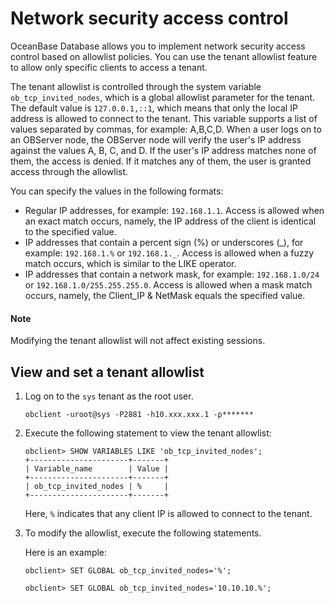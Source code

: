 # Network security access control

OceanBase Database allows you to implement network security access control based on allowlist policies. You can use the tenant allowlist feature to allow only specific clients to access a tenant. 

The tenant allowlist is controlled through the system variable `ob_tcp_invited_nodes`, which is a global allowlist parameter for the tenant. The default value is `127.0.0.1,::1`, which means that only the local IP address is allowed to connect to the tenant. This variable supports a list of values separated by commas, for example: A,B,C,D. When a user logs on to an OBServer node, the OBServer node will verify the user's IP address against the values A, B, C, and D. If the user's IP address matches none of them, the access is denied. If it matches any of them, the user is granted access through the allowlist.

You can specify the values in the following formats:

* Regular IP addresses, for example: `192.168.1.1`. Access is allowed when an exact match occurs, namely, the IP address of the client is identical to the specified value.
* IP addresses that contain a percent sign (%) or underscores (_), for example: `192.168.1.%` or `192.168.1._`. Access is allowed when a fuzzy match occurs, which is similar to the LIKE operator.
* IP addresses that contain a network mask, for example: `192.168.1.0/24` or `192.168.1.0/255.255.255.0`. Access is allowed when a mask match occurs, namely, the Client_IP & NetMask equals the specified value.


<main id="notice" type='explain'>

   <h4>Note</h4>

   <p>Modifying the tenant allowlist will not affect existing sessions. </p>

</main>

## View and set a tenant allowlist

1. Log on to the `sys` tenant as the root user. 

   ```shell
   obclient -uroot@sys -P2881 -h10.xxx.xxx.1 -p*******
   ```

2. Execute the following statement to view the tenant allowlist: 

   ```shell
   obclient> SHOW VARIABLES LIKE 'ob_tcp_invited_nodes';
   +----------------------+-------+
   | Variable_name        | Value |
   +----------------------+-------+
   | ob_tcp_invited_nodes | %     |
   +----------------------+-------+
   ```

   Here, `%` indicates that any client IP is allowed to connect to the tenant.

3. To modify the allowlist, execute the following statements. 

   Here is an example:

   ```shell
   obclient> SET GLOBAL ob_tcp_invited_nodes='%';
   
   obclient> SET GLOBAL ob_tcp_invited_nodes='10.10.10.%';
   ```
